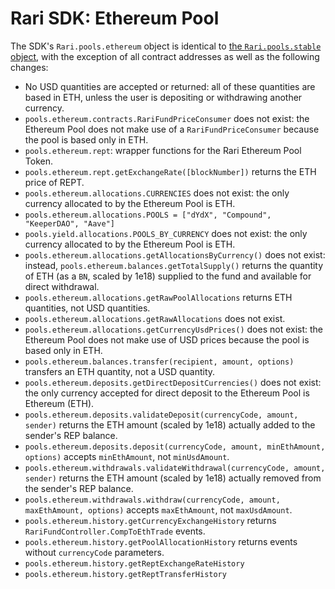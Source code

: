 # Rari SDK: Ethereum Pool

The SDK's `Rari.pools.ethereum` object is identical to [the `Rari.pools.stable` object](stable.md), with the exception of all contract addresses as well as the following changes:

* No USD quantities are accepted or returned: all of these quantities are based in ETH, unless the user is depositing or withdrawing another currency.
* `pools.ethereum.contracts.RariFundPriceConsumer` does not exist: the Ethereum Pool does not make use of a `RariFundPriceConsumer` because the pool is based only in ETH.
* `pools.ethereum.rept`: wrapper functions for the Rari Ethereum Pool Token.
* `pools.ethereum.rept.getExchangeRate([blockNumber])` returns the ETH price of REPT.
* `pools.ethereum.allocations.CURRENCIES` does not exist: the only currency allocated to by the Ethereum Pool is ETH.
* `pools.ethereum.allocations.POOLS = ["dYdX", "Compound", "KeeperDAO", "Aave"]`
* `pools.yield.allocations.POOLS_BY_CURRENCY` does not exist: the only currency allocated to by the Ethereum Pool is ETH.
* `pools.ethereum.allocations.getAllocationsByCurrency()` does not exist: instead, `pools.ethereum.balances.getTotalSupply()` returns the quantity of ETH (as a `BN`, scaled by 1e18) supplied to the fund and available for direct withdrawal.
* `pools.ethereum.allocations.getRawPoolAllocations` returns ETH quantities, not USD quantities.
* `pools.ethereum.allocations.getRawAllocations` does not exist.
* `pools.ethereum.allocations.getCurrencyUsdPrices()` does not exist: the Ethereum Pool does not make use of USD prices because the pool is based only in ETH.
* `pools.ethereum.balances.transfer(recipient, amount, options)` transfers an ETH quantity, not a USD quantity.
* `pools.ethereum.deposits.getDirectDepositCurrencies()` does not exist: the only currency accepted for direct deposit to the Ethereum Pool is Ethereum (ETH).
* `pools.ethereum.deposits.validateDeposit(currencyCode, amount, sender)` returns the ETH amount (scaled by 1e18) actually added to the sender's REP balance.
* `pools.ethereum.deposits.deposit(currencyCode, amount, minEthAmount, options)` accepts `minEthAmount`, not `minUsdAmount`.
* `pools.ethereum.withdrawals.validateWithdrawal(currencyCode, amount, sender)` returns the ETH amount (scaled by 1e18) actually removed from the sender's REP balance.
* `pools.ethereum.withdrawals.withdraw(currencyCode, amount, maxEthAmount, options)` accepts `maxEthAmount`, not `maxUsdAmount`.
* `pools.ethereum.history.getCurrencyExchangeHistory` returns `RariFundController.CompToEthTrade` events.
* `pools.ethereum.history.getPoolAllocationHistory` returns events without `currencyCode` parameters.
* `pools.ethereum.history.getReptExchangeRateHistory`
* `pools.ethereum.history.getReptTransferHistory`
